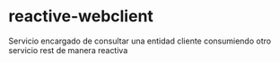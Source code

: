 # reactive-webclient
Servicio encargado de consultar una entidad cliente consumiendo otro servicio rest de manera reactiva
